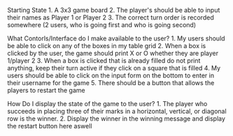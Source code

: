  Starting State
     1. A 3x3 game board
     2. The player's should be able to input their names as Player 1 or Player 2
     3. The correct turn order is recorded somewhere (2 users, who is going first and who is going second) 

 What Contorls/Interface do I make available to the user?
     1. My users should be able to click on any of the boxes in my table grid
     2. When a box is clicked by the user, the game should print X or O whether they are player 1/player 2
     3. When a box is clicked that is already filled do not print anything, keep their turn active if they click on a square that is filled
     4. My users should be able to click on the input form on the bottom to enter in their username for the game
     5. There should be a button that allows the players to restart the game

 How Do I display the state of the game to the user?
     1. The player who succeeds in placing three of their marks in a horizontal, vertical, or diagonal row is the winner.
     2. Display the winner in the winning message and display the restart button here aswell

